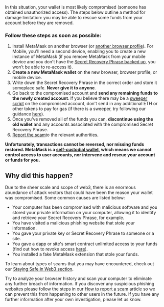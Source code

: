 In this situation, your wallet is most likely compromised (someone has obtained unauthorized access). The steps below outline a method for damage limitation: you may be able to rescue some funds from your account before they are removed. 


### Follow these steps as soon as possible:


1. Install MetaMask on another browser (or [another browser profile](https://consensys.net/blog/metamask/how-to-manage-multiple-wallets-with-metamask/)). For Mobile, you'll need a second device, enabling you to create a new instance of MetaMask (if you remove MetaMask from your mobile device and you don't have the [Secret Recovery Phrase backed up](https://support.metamask.io/hc/en-us/articles/360060826432), you won't be able to re-access it).
2. **Create a new MetaMask wallet** on the new browser, browser profile, or mobile device.
3. Write down the Secret Recovery Phrase in the correct order and store it someplace safe. **Never give it to anyone**.
4. Go back to the compromised account and **send any remaining funds to the newly created account**. If you believe there may be a [sweeper script](https://support.metamask.io/hc/en-us/articles/12091923128347) on the compromised account, don't send in any additional ETH or other tokens to pay for gas (if there is a sweeper, try following our guidance [here](https://support.metamask.io/hc/en-us/articles/5716855323675)).
5. Once you've removed all of the funds you can, **discontinue using the old wallet** and any accounts associated with the compromised Secret Recovery Phrase.
6. [Report the scam](https://support.metamask.io/hc/en-us/articles/5168786362779)to the relevant authorities.


**Unfortunately, transactions cannot be reversed, nor missing funds restored. MetaMask is a [self-custodial wallet](https://support.metamask.io/hc/en-us/articles/360059952212), which means we cannot control access to user accounts, nor intervene and rescue your account or funds for you.**


**Why did this happen?**
------------------------


Due to the sheer scale and scope of web3, there is an enormous abundance of attack vectors that could have been the reason your wallet was compromised. Some common causes are listed below:


* Your computer has been compromised with malicious software and you stored your private information on your computer, allowing it to identify and retrieve your Secret Recovery Phrase, for example.
* You have visited a malicious phishing website that stole your information.
* You gave your private key or Secret Recovery Phrase to someone or a site.
* You gave a dapp or site's smart contract unlimited access to your funds (find out how to revoke access [here](https://support.metamask.io/hc/en-us/articles/4446106184731)).
* You installed a fake MetaMask extension that stole your funds.


To learn about types of scams that you may have encountered, check out our [Staying Safe in Web3 section](https://support.metamask.io/hc/en-us/sections/11294597751963). 


Try to analyze your browser history and scan your computer to eliminate any further breach of information. If you discover any suspicious phishing websites please follow the steps in our [How to report a scam](https://support.metamask.io/hc/en-us/articles/5168786362779) article so we can prevent this from happening to other users in the future. If you have any further information after your own investigation, please let us know.


